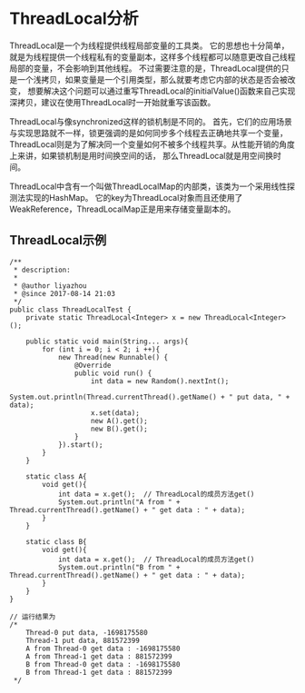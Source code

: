 # ThreadLocal分析

ThreadLocal是一个为线程提供线程局部变量的工具类。
它的思想也十分简单，就是为线程提供一个线程私有的变量副本，这样多个线程都可以随意更改自己线程局部的变量，不会影响到其他线程。
不过需要注意的是，ThreadLocal提供的只是一个浅拷贝，如果变量是一个引用类型，那么就要考虑它内部的状态是否会被改变，
想要解决这个问题可以通过重写ThreadLocal的initialValue()函数来自己实现深拷贝，建议在使用ThreadLocal时一开始就重写该函数。

ThreadLocal与像synchronized这样的锁机制是不同的。
首先，它们的应用场景与实现思路就不一样，锁更强调的是如何同步多个线程去正确地共享一个变量，
ThreadLocal则是为了解决同一个变量如何不被多个线程共享。从性能开销的角度上来讲，如果锁机制是用时间换空间的话，
那么ThreadLocal就是用空间换时间。

ThreadLocal中含有一个叫做ThreadLocalMap的内部类，该类为一个采用线性探测法实现的HashMap。
它的key为ThreadLocal对象而且还使用了WeakReference，ThreadLocalMap正是用来存储变量副本的。



## ThreadLocal示例
```
/**
 * description:
 *
 * @author liyazhou
 * @since 2017-08-14 21:03
 */
public class ThreadLocalTest {
    private static ThreadLocal<Integer> x = new ThreadLocal<Integer>();

    public static void main(String... args){
        for (int i = 0; i < 2; i ++){
            new Thread(new Runnable() {
                @Override
                public void run() {
                    int data = new Random().nextInt();
                    System.out.println(Thread.currentThread().getName() + " put data, " + data);
                    x.set(data);
                    new A().get();
                    new B().get();
                }
            }).start();
        }
    }

    static class A{
        void get(){
            int data = x.get();  // ThreadLocal的成员方法get()
            System.out.println("A from " + Thread.currentThread().getName() + " get data : " + data);
        }
    }

    static class B{
        void get(){
            int data = x.get();  // ThreadLocal的成员方法get()
            System.out.println("B from " + Thread.currentThread().getName() + " get data : " + data);
        }
    }
}

// 运行结果为
/*
    Thread-0 put data, -1698175580
    Thread-1 put data, 881572399
    A from Thread-0 get data : -1698175580
    A from Thread-1 get data : 881572399
    B from Thread-0 get data : -1698175580
    B from Thread-1 get data : 881572399
 */
```